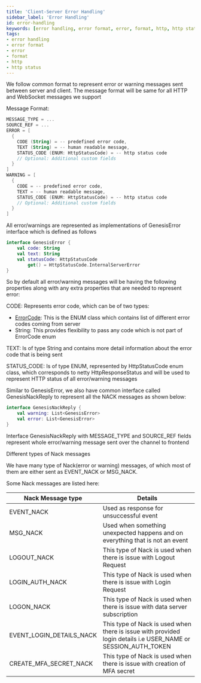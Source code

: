 ```yaml
---
title: 'Client-Server Error Handling'
sidebar_label: 'Error Handling'
id: error-handling
keywords: [error handling, error format, error, format, http, http status]
tags:
- error handling
- error format
- error
- format
- http
- http status
---
```


We follow common format to represent error or warning messages sent between server and client. The message format will be same for all HTTP and WebSocket messages we support

Message Format:

```kotlin
MESSAGE_TYPE = ...
SOURCE_REF = ...
ERROR = [
  {
    CODE (String) = -- predefined error code, 
    TEXT (String) = -- human readable message,
    STATUS_CODE (ENUM: HttpStatusCode) = -- http status code
    // Optional: Additional custom fields
  }
]
WARNING = [
  {
    CODE = -- predefined error code,
    TEXT = -- human readable message,
    STATUS_CODE (ENUM: HttpStatusCode) = -- http status code
    // Optional: Additional custom fields
  }
]
```

All error/warnings are represented as implementations of GenesisError interface which is defined as follows

```kotlin
interface GenesisError {
    val code: String
    val text: String
    val statusCode: HttpStatusCode
        get() = HttpStatusCode.InternalServerError
}
```

So by default all error/warning messages will be having the following properties along with any extra properties that are needed to represent error:

CODE: Represents error code, which can be of two types:
- [ErrorCode](../error-codes): This is the ENUM class which contains list of different error codes coming from server
- String: This provides flexibility to pass any code which is not part of ErrorCode enum

TEXT: Is of type String and contains more detail information about the error code that is being sent

STATUS_CODE: Is of type ENUM, represented by HttpStatusCode enum class, which corresponds to netty HttpResponseStatus and will be used to represent HTTP status of all error/warning messages

Similar to GenesisError, we also have common interface called GenesisNackReply to represent all the NACK messages as shown below:

```kotlin
interface GenesisNackReply {
    val warning: List<GenesisError>
    val error: List<GenesisError>
}
```

Interface GenesisNackReply with MESSAGE_TYPE and SOURCE_REF fields represent whole error/warning message sent over the channel to frontend

Different types of Nack messages

We have many type of Nack(error or warning) messages, of which most of them are either sent as EVENT_NACK or MSG_NACK.

Some Nack messages are listed here:

| Nack Message type        | Details                                                                                                       |
|--------------------------|---------------------------------------------------------------------------------------------------------------|
| EVENT_NACK               | Used as response for unsuccessful event                                                                       |
| MSG_NACK                 | Used when something unexpected happens and on everything that is not an event                                 |
| LOGOUT_NACK              | This type of Nack is used when there is issue with Logout Request                                             |
| LOGIN_AUTH_NACK          | This type of Nack is used when there is issue with Login Request                                              |
| LOGON_NACK               | This type of Nack is used when there is issue with data server subscription                                   |
| EVENT_LOGIN_DETAILS_NACK | This type of Nack is used when there is issue with provided login details i.e USER_NAME or SESSION_AUTH_TOKEN |
| CREATE_MFA_SECRET_NACK   | This type of Nack is used when there is issue with creation of MFA secret                                     |